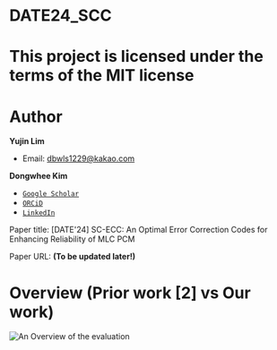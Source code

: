 # DATE24_SCC

# This project is licensed under the terms of the MIT license

# Author

**Yujin Lim**
- Email: dbwls1229@kakao.com

**Dongwhee Kim**
- [```Google Scholar```](https://scholar.google.com/citations?user=8xzqA8YAAAAJ&hl=ko&oi=ao)
- [```ORCiD```](https://orcid.org/0009-0007-1673-1931?fbclid=PAAabkpwNHesKweJ6F2eGZDnFa2sch2211hf6ZY825YKuli5V7lcN7VIfT0CA)
- [```LinkedIn```](https://www.linkedin.com/in/dongwhee-kim-5753a8290)

Paper title: [DATE'24] SC-ECC: An Optimal Error Correction Codes for Enhancing Reliability of MLC PCM

Paper URL: **(To be updated later!)**

# Overview (Prior work [2] vs Our work)
![An Overview of the evaluation](https://github.com/xyz123479/JOK_23-DNN_Retraining_Method_Reducing_Accuracy_Degradation/blob/master/DNN%20Retraining_comparison.png)
